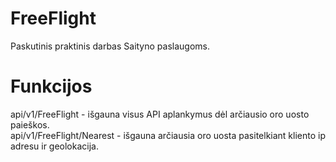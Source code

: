 # FreeFlight
Paskutinis praktinis darbas Saityno paslaugoms.

# Funkcijos
api/v1/FreeFlight - išgauna visus API aplankymus dėl arčiausio oro uosto paieškos.  
api/v1/FreeFlight/Nearest - išgauna arčiausia oro uosta pasitelkiant kliento ip adresu ir geolokacija.  
